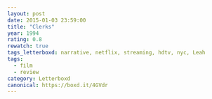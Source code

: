 ```yaml
---
layout: post 
date: 2015-01-03 23:59:00
title: "Clerks"
year: 1994
rating: 0.8
rewatch: true
tags_letterboxd: narrative, netflix, streaming, hdtv, nyc, Leah
tags:
  - film
  - review
category: Letterboxd
canonical: https://boxd.it/4GVdr
---
```


